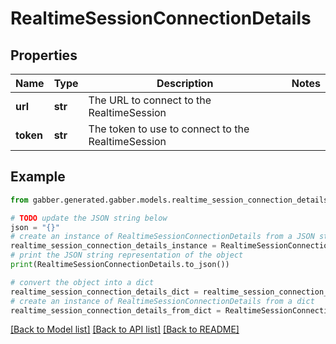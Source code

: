 # RealtimeSessionConnectionDetails


## Properties

Name | Type | Description | Notes
------------ | ------------- | ------------- | -------------
**url** | **str** | The URL to connect to the RealtimeSession | 
**token** | **str** | The token to use to connect to the RealtimeSession | 

## Example

```python
from gabber.generated.gabber.models.realtime_session_connection_details import RealtimeSessionConnectionDetails

# TODO update the JSON string below
json = "{}"
# create an instance of RealtimeSessionConnectionDetails from a JSON string
realtime_session_connection_details_instance = RealtimeSessionConnectionDetails.from_json(json)
# print the JSON string representation of the object
print(RealtimeSessionConnectionDetails.to_json())

# convert the object into a dict
realtime_session_connection_details_dict = realtime_session_connection_details_instance.to_dict()
# create an instance of RealtimeSessionConnectionDetails from a dict
realtime_session_connection_details_from_dict = RealtimeSessionConnectionDetails.from_dict(realtime_session_connection_details_dict)
```
[[Back to Model list]](../README.md#documentation-for-models) [[Back to API list]](../README.md#documentation-for-api-endpoints) [[Back to README]](../README.md)


